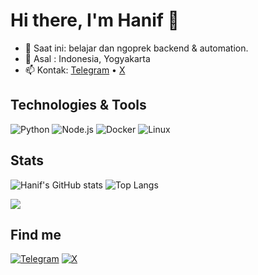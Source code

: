 # Hi there, I'm Hanif 👋

- 🔭 Saat ini: belajar dan ngoprek backend & automation.
- 🌆 Asal : Indonesia, Yogyakarta
- 📫 Kontak: [Telegram](https://t.me/Hanifjago) • [X](https://x.com/ALUGOD7)

## Technologies & Tools
![Python](https://img.shields.io/badge/Python-3776AB?logo=python&logoColor=white)
![Node.js](https://img.shields.io/badge/Node.js-339933?logo=node.js&logoColor=white)
![Docker](https://img.shields.io/badge/Docker-2496ED?logo=docker&logoColor=white)
![Linux](https://img.shields.io/badge/Linux-FCC624?logo=linux&logoColor=black)

## Stats
![Hanif's GitHub stats](https://github-readme-stats.vercel.app/api?username=alugods&show_icons=true&theme=tokyonight)
![Top Langs](https://github-readme-stats.vercel.app/api/top-langs/?username=alugods&theme=tokyonight)


![](https://komarev.com/ghpvc/?username=alugods&label=Views)

## Find me
[![Telegram](https://img.shields.io/badge/Telegram-2CA5E0?logo=telegram&logoColor=white)](https://t.me/Hanifjago)
[![X](https://img.shields.io/badge/X-000000?logo=x&logoColor=white)](https://x.com/ALUGOD7)
